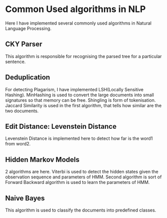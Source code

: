 # Common Used algorithms in NLP 

Here I have implemented several commonly used algorithms in Natural Language Processing.

## CKY Parser

This algorithm is responsible for recognising the parsed tree for a particular sentence.

## Deduplication

For detecting Plagarism, I have implemented LSH(Locally Sensitive Hashing). 
MinHashing is used to convert the large documents into small signatures so that memory can be free.
Shingling is form of tokenisation. Jaccard Similarity is used in the first algorithm, that tells how similar are the two documents. 

## Edit Distance: Levenstein Distance

Levenstein Distance is implemented here to detect how far is the word1 from word2.

## Hidden Markov Models

2 algorithms are here. Viterbi is used to detect the hidden states given the observation sequence and parameters of HMM.
Second algorithm is sort of Forward Backward algorithm is used to learn the parameters of HMM.

## Naive Bayes

This algorithm is used to   classify the documents into predefined classes.
